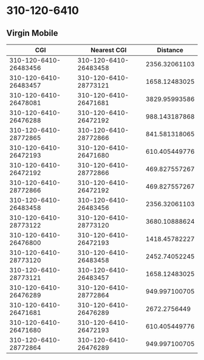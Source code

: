 # 310-120-6410
## Virgin Mobile


| CGI | Nearest CGI | Distance |
|-----|-------------|----------|
| 310-120-6410-26483456 | 310-120-6410-26483458 | 2356.32061103 |
| 310-120-6410-26483457 | 310-120-6410-28773121 | 1658.12483025 |
| 310-120-6410-26478081 | 310-120-6410-26471681 | 3829.95993586 |
| 310-120-6410-26476288 | 310-120-6410-26472192 | 988.143187868 |
| 310-120-6410-28772865 | 310-120-6410-28772866 | 841.581318065 |
| 310-120-6410-26472193 | 310-120-6410-26471680 | 610.405449776 |
| 310-120-6410-26472192 | 310-120-6410-28772866 | 469.827557267 |
| 310-120-6410-28772866 | 310-120-6410-26472192 | 469.827557267 |
| 310-120-6410-26483458 | 310-120-6410-26483456 | 2356.32061103 |
| 310-120-6410-28773122 | 310-120-6410-28773120 | 3680.10888624 |
| 310-120-6410-26476800 | 310-120-6410-26472193 | 1418.45782227 |
| 310-120-6410-28773120 | 310-120-6410-26483458 | 2452.74052245 |
| 310-120-6410-28773121 | 310-120-6410-26483457 | 1658.12483025 |
| 310-120-6410-26476289 | 310-120-6410-28772864 | 949.997100705 |
| 310-120-6410-26471681 | 310-120-6410-26476289 | 2672.2756449 |
| 310-120-6410-26471680 | 310-120-6410-26472193 | 610.405449776 |
| 310-120-6410-28772864 | 310-120-6410-26476289 | 949.997100705 |
